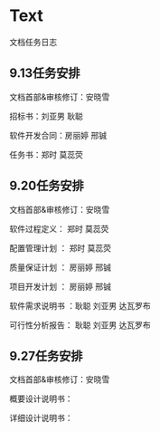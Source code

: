 # Text
文档任务日志
## 9.13任务安排
文档首部&审核修订：安晓雪

招标书：刘亚男 耿聪

软件开发合同：房丽婷 邢铖

任务书：郑时 莫蕊荧

## 9.20任务安排
文档首部&审核修订：安晓雪

软件过程定义： 郑时  莫蕊荧

配置管理计划 ： 郑时  莫蕊荧

质量保证计划 ： 房丽婷 邢铖  

项目开发计划 ：  房丽婷 邢铖

软件需求说明书 ：耿聪  刘亚男 达瓦罗布

可行性分析报告： 耿聪  刘亚男  达瓦罗布

## 9.27任务安排
文档首部&审核修订：安晓雪

概要设计说明书：

详细设计说明书：
